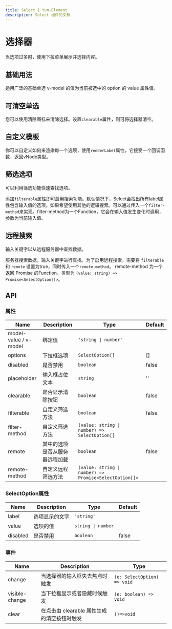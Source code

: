 ```yaml
---
title: Select | Yun-Element
description: Select 组件的文档
---
```


# 选择器
当选项过多时，使用下拉菜单展示并选择内容。


## 基础用法

适用广泛的基础单选 v-model 的值为当前被选中的 option 的 value 属性值。

<preview path="../demo/Select/Basic.vue" title="基础选择器" description="Select 基础选择器"></preview>

## 可清空单选

您可以使用清除图标来清除选择。设置`clearable`属性，则可将选择器清空。

<preview path="../demo/Select/Clear.vue" title="清空选择器" description="Clear清空选择器"></preview>

## 自定义模板

你可以自定义如何来渲染每一个选项，使用`renderLabel`属性，它接受一个回调函数，返回vNode类型。

<preview path="../demo/Select/CustomRender.vue" title="自定义模板" description="Select自定义模板"></preview>

## 筛选选项

可以利用筛选功能快速查找选项。

添加`filterable`属性即可启用搜索功能。默认情况下，Select会找出所有label属性包含输入值的选项。如果希望使用其他的逻辑搜索。可以通过传入一个`filter-method`来实现。filter-method为一个Function，它会在输入值发生变化时调用，参数为当前输入值。

<preview path="../demo/Select/Filter.vue" title="筛选选项" description="Select筛选选项"></preview>


## 远程搜索
输入关键字以从远程服务器中查找数据。

服务器搜索数据，输入关键字进行查找。为了启用远程搜索，需要将 `filterable` 和 `remote` 设置为true，同时传入一个`remote-method`。 remote-method 为一个返回 Promise 的Function，类型为 `(value: string) => Promise<SelectOption[]>`。

<preview path="../demo/Select/Remote.vue" title="远程搜索" description="Select远程搜索"></preview>

## API

### 属性

<table><thead><tr><th>Name</th><th>Description</th><th>Type</th><th>Default</th></tr></thead><tbody><tr><td>model-value / v-model</td><td>绑定值</td><td><code>'string | number'</code></td><td></td></tr><tr><td>options</td><td>下拉框选项</td><td><code>SelectOption[]</code></td><td>[]</td></tr><tr><td>disabled</td><td>是否禁用</td><td><code>boolean</code></td><td>false</td></tr><tr><td>placeholder</td><td>输入框占位文本</td><td><code>string</code></td><td>''</td></tr><tr><td>clearable</td><td>是否显示清除按钮</td><td><code>boolean</code></td><td>false</td></tr><tr><td>filterable</td><td>自定义筛选方法</td><td><code>boolean</code></td><td>false</td></tr><tr><td>filter-method</td><td>自定义筛选方法</td><td><code>(value: string | number) =&gt; SelectOption[]</code></td><td></td></tr><tr><td>remote</td><td>其中的选项是否从服务器远程加载</td><td><code>boolean</code></td><td>false</td></tr><tr><td>remote-method</td><td>自定义远程筛选方法</td><td><code>(value: string | number) =&gt; Promise&lt;SelectOption[]&gt;</code></td><td></td></tr></tbody></table>

### SelectOption属性

<table><thead><tr><th>Name</th><th>Description</th><th>Type</th><th>Default</th></tr></thead><tbody><tr><td>label</td><td>选项显示的文字</td><td><code>'string'</code></td><td></td></tr><tr><td>value</td><td>选项的值</td><td><code>string | number</code></td><td></td></tr><tr><td>disabled</td><td>是否禁用</td><td><code>boolean</code></td><td>false</td></tr></tbody></table>

### 事件

<table><thead><tr><th>Name</th><th>Description</th><th>Type</th></tr></thead><tbody><tr><td>change</td><td>当选择器的输入框失去焦点时触发</td><td><code>(e: SelectOption) =&gt; void</code></td></tr><tr><td>visible-change</td><td>当下拉框显示或者隐藏时候触发</td><td><code>(e: boolean) =&gt; void</code></td></tr><tr><td>clear</td><td>在点击由 clearable 属性生成的清空按钮时触发</td><td><code>()=&gt;void</code></td></tr></tbody></table>
